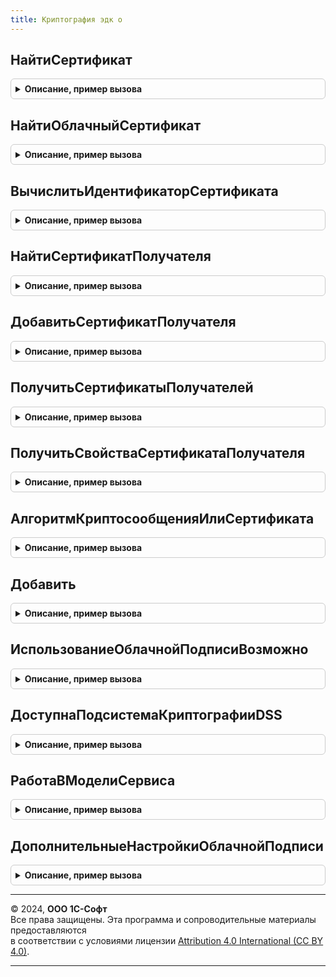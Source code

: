 ```yaml
---
title: Криптография эдк о
---
```



## НайтиСертификат
<details style="margin: 1em 0; padding: 0.5em; border: 1px solid #ccc; border-radius: 6px;">

<summary style="font-weight: bold; cursor: pointer;">Описание, пример вызова</summary>

```bsl

// Выполняет поиска сертификата в хранилище.
Функция НайтиСертификат(Сертификат, ВыполнятьПроверку = Ложь) Экспорт
```

Пример вызова
```bsl
Результат = КриптографияЭДКО.НайтиСертификат(Сертификат, ВыполнятьПроверку);
```
</details>

## НайтиОблачныйСертификат
<details style="margin: 1em 0; padding: 0.5em; border: 1px solid #ccc; border-radius: 6px;">

<summary style="font-weight: bold; cursor: pointer;">Описание, пример вызова</summary>

```bsl

// Выполняет поиска сертификата в хранилище DSS.
Функция НайтиОблачныйСертификат(Сертификат, ВыполнятьПроверку = Ложь, ТолькоЛичный = Ложь) Экспорт
```

Пример вызова
```bsl
Результат = КриптографияЭДКО.НайтиОблачныйСертификат(Сертификат, ВыполнятьПроверку, ТолькоЛичный);
```
</details>

## ВычислитьИдентификаторСертификата
<details style="margin: 1em 0; padding: 0.5em; border: 1px solid #ccc; border-radius: 6px;">

<summary style="font-weight: bold; cursor: pointer;">Описание, пример вызова</summary>

```bsl

Функция ВычислитьИдентификаторСертификата(СерийныйНомер, Издатель) Экспорт
```

Пример вызова
```bsl
Результат = КриптографияЭДКО.ВычислитьИдентификаторСертификата(СерийныйНомер, Издатель) 
```
</details>

## НайтиСертификатПолучателя
<details style="margin: 1em 0; padding: 0.5em; border: 1px solid #ccc; border-radius: 6px;">

<summary style="font-weight: bold; cursor: pointer;">Описание, пример вызова</summary>

```bsl

// Выполняет поиск сертификата получателя в хранилище сертификатов БРО
//
// Параметры:
//	Сертификат - Структура - содержит поля для поиска сертификата, например поле ТипСертификата может содержать варианты:
//				MY, AddressBook, CA, ROOT
//
// Возвращаемое значение:
// 	ФиксированнаяСтруктура
//
Функция НайтиСертификатПолучателя(Сертификат) Экспорт
```

Пример вызова
```bsl
Результат = КриптографияЭДКО.НайтиСертификатПолучателя(Сертификат) 
```
</details>

## ДобавитьСертификатПолучателя
<details style="margin: 1em 0; padding: 0.5em; border: 1px solid #ccc; border-radius: 6px;">

<summary style="font-weight: bold; cursor: pointer;">Описание, пример вызова</summary>

```bsl

// Выполняет добавление сертификата получателя в хранилище сертификатов БРО
//
// Параметры:
//	Сертификат - Структура
//	ТипХранилища - Строка - тип хранилища
//
// Возвращаемое значение
//	Строка, Неопределено - Идентификатор сертификата в случае успеха
//
Функция ДобавитьСертификатПолучателя(Сертификат, ТипХранилища) Экспорт
```

Пример вызова
```bsl
Результат = КриптографияЭДКО.ДобавитьСертификатПолучателя(Сертификат, ТипХранилища) 
```
</details>

## ПолучитьСертификатыПолучателей
<details style="margin: 1em 0; padding: 0.5em; border: 1px solid #ccc; border-radius: 6px;">

<summary style="font-weight: bold; cursor: pointer;">Описание, пример вызова</summary>

```bsl

// Выполняет поиск сертификата получателя в хранилище сертификатов БРО
//
// Параметры:
//	ТипХранилища - Строка - тип хранилища
//
Функция ПолучитьСертификатыПолучателей(ТипХранилища) Экспорт
```

Пример вызова
```bsl
Результат = КриптографияЭДКО.ПолучитьСертификатыПолучателей(ТипХранилища) 
```
</details>

## ПолучитьСвойстваСертификатаПолучателя
<details style="margin: 1em 0; padding: 0.5em; border: 1px solid #ccc; border-radius: 6px;">

<summary style="font-weight: bold; cursor: pointer;">Описание, пример вызова</summary>

```bsl

// Получает основные свойства переданного сертификата.
//
// Параметры:
//   Сертификат - ДвоичныеДанные - сертификат, свойства которого необходимо получить.
//
// Возвращаемое значение:
//	 ФиксированнаяСтруктура - свойства сертификата:
//    * Версия - Строка - версия сертификата.
//    * ДатаНачала - Дата - дата начала действия сертификата (UTC).
//    * ДатаОкончания - Дата - дата окончания действия сертификата (UTC).
//    * Издатель - ФиксированнаяСтруктура - информация об издателе сертификата:
//        ** CN - Строка - commonName
//        ** O - Строка - organizationName;
//        ** OU - Строка - organizationUnitName;
//        ** C - Строка - countryName;
//        ** ST - Строка - stateOrProvinceName;
//        ** L - Строка - localityName;
//        ** E - Строка - emailAddress;
//        ** SN - Строка - surname;
//        ** GN - Строка - givenName;
//        ** T - Строка - title;
//        ** STREET - Строка - streetAddress;
//        ** OGRN - Строка - ОГРН;
//        ** OGRNIP - Строка - ОГРНИП;
//        ** INN - Строка - ИНН;
//        ** SNILS - Строка - СНИЛС;
//           ...
//    * ИспользоватьДляПодписи - Булево - указывает, можно ли использовать данный сертификат для подписи.
//    * ИспользоватьДляШифрования - Булево - указывает, можно ли использовать данный сертификат для шифрования.
//    * ОткрытыйКлюч - ДвоичныеДанные - содержит данные открытого ключа.
//    * Отпечаток - ДвоичныеДанные - содержит данные отпечатка. Вычисляется динамически, по алгоритму SHA-1.
//    * РасширенныеСвойства - ФиксированнаяСтруктура -  расширенные свойства сертификата:
//        ** EKU - ФиксированныйМассив - Enhanced Key Usage.
//    * СерийныйНомер - ДвоичныеДанные - серийный номер сертификата.
//    * Субъект - ФиксированнаяСтруктура - информацию о субъекте сертификата. Состав см. Издатель.
//    * Сертификат - ДвоичныеДанные - файл сертификата в кодировке DER.
//    * Идентификатор - Строка - вычисляется по ключевым свойствам Издателя и серийному номеру по алгоритму SHA1.
//                               Используется для идентификации сертификата в сервисе криптографии.
//
Функция ПолучитьСвойстваСертификатаПолучателя(Сертификат) Экспорт
```

Пример вызова
```bsl
Результат = КриптографияЭДКО.ПолучитьСвойстваСертификатаПолучателя(Сертификат) 
```
</details>

## АлгоритмКриптосообщенияИлиСертификата
<details style="margin: 1em 0; padding: 0.5em; border: 1px solid #ccc; border-radius: 6px;">

<summary style="font-weight: bold; cursor: pointer;">Описание, пример вызова</summary>

```bsl

// Возвращает алгоритм зашифрованного или подписанного сообщения PKCS#7 либо сертификата X.509.
Функция АлгоритмКриптосообщенияИлиСертификата( Экспорт
```

Пример вызова
```bsl
Результат = КриптографияЭДКО.АлгоритмКриптосообщенияИлиСертификата();
```
</details>

## Добавить
<details style="margin: 1em 0; padding: 0.5em; border: 1px solid #ccc; border-radius: 6px;">

<summary style="font-weight: bold; cursor: pointer;">Описание, пример вызова</summary>

```bsl

// Добавляет сертификат в хранилище сертификатов получателей.
//
// Параметры:
//   Сертификат - ДвоичныеДанные - файл сертификата.
//              - Строка - адрес файла сертификата во временном хранилище.
//   ТипХранилища - Строка - тип хранилища, в которое необходимо добавить сертификат, возможные варианты: MY
//
Процедура Добавить(Сертификат, ТипХранилища) Экспорт
```

Пример вызова
```bsl
КриптографияЭДКО.Добавить(Сертификат, ТипХранилища) 
```
</details>

## ИспользованиеОблачнойПодписиВозможно
<details style="margin: 1em 0; padding: 0.5em; border: 1px solid #ccc; border-radius: 6px;">

<summary style="font-weight: bold; cursor: pointer;">Описание, пример вызова</summary>

```bsl

// Определяет доступность подсистемы облачной подписи в рамках обмена с КО (1С-Отчетность)
//
// Возвращаемое значение:
//	Булево - Возвращает Истина, если база используется во Фреш и включена ФО "ЭлектроннаяОблачнаяПодпись"
//
Функция ИспользованиеОблачнойПодписиВозможно() Экспорт
```

Пример вызова
```bsl
Результат = КриптографияЭДКО.ИспользованиеОблачнойПодписиВозможно() 
```
</details>

## ДоступнаПодсистемаКриптографииDSS
<details style="margin: 1em 0; padding: 0.5em; border: 1px solid #ccc; border-radius: 6px;">

<summary style="font-weight: bold; cursor: pointer;">Описание, пример вызова</summary>

```bsl

// Проверяет наличие встроенной подсистемы поддержки облачной криптографии
//
// Возвращаемое значение:
//	Булево - Возвращает Истина, если база используется во Фреш
//
Функция ДоступнаПодсистемаКриптографииDSS() Экспорт
```

Пример вызова
```bsl
Результат = КриптографияЭДКО.ДоступнаПодсистемаКриптографииDSS() 
```
</details>

## РаботаВМоделиСервиса
<details style="margin: 1em 0; padding: 0.5em; border: 1px solid #ccc; border-radius: 6px;">

<summary style="font-weight: bold; cursor: pointer;">Описание, пример вызова</summary>

```bsl

// Определяет режим запуска приложения в коробке или модели сервиса
//
// Возвращаемое значение:
//	Булево - Возвращает Истина, если база используется во Фреш
//
Функция РаботаВМоделиСервиса() Экспорт
```

Пример вызова
```bsl
Результат = КриптографияЭДКО.РаботаВМоделиСервиса() 
```
</details>

## ДополнительныеНастройкиОблачнойПодписи
<details style="margin: 1em 0; padding: 0.5em; border: 1px solid #ccc; border-radius: 6px;">

<summary style="font-weight: bold; cursor: pointer;">Описание, пример вызова</summary>

```bsl

// Получить дополнительные настройки для учетной записи облачной подписи в рамках обмена с КО (1С-Отчетность)
//
// Параметры:
//	УчетнаяЗапись 	- СправочникСсылка.УчетныеЗаписиDSS,
//					- СправочникСсылка.Организация
//
// Возвращаемое значение:
//	Структура
//		*
//
Функция ДополнительныеНастройкиОблачнойПодписи(УчетнаяЗапись) Экспорт
```

Пример вызова
```bsl
Результат = КриптографияЭДКО.ДополнительныеНастройкиОблачнойПодписи(УчетнаяЗапись) 
```
</details>

---

© 2024, **ООО 1С-Софт**  
Все права защищены. Эта программа и сопроводительные материалы предоставляются  
в соответствии с условиями лицензии [Attribution 4.0 International (CC BY 4.0)](https://creativecommons.org/licenses/by/4.0/legalcode).

---
